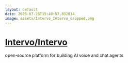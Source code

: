 ```yaml
---
layout: default
date: 2025-07-26T15:40:57.832014
image: assets/Intervo_Intervo_cropped.png
---
```


# [Intervo/Intervo](https://github.com/Intervo/Intervo)

open-source platform for building AI voice and chat agents
